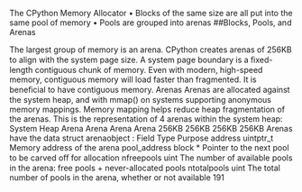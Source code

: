 The CPython Memory Allocator • Blocks of the same size are all put into the same  pool  of memory • Pools are grouped into  arenas 
##Blocks, Pools, and Arenas 

 The largest group of memory is an arena. CPython creates arenas of 256KB to align with the system page size. A system page boundary is a ﬁxed-length contiguous chunk of memory. Even with modern, high-speed memory, contiguous memory will load faster than fragmented. It is beneﬁcial to have contiguous memory. Arenas Arenas are allocated against the system heap, and with  mmap()  on systems supporting anonymous memory mappings. Memory mapping helps reduce heap fragmentation of the arenas. This is the representation of 4 arenas within the system heap: System Heap Arena Arena Arena Arena 256KB 256KB 256KB 256KB Arenas have the data struct  arenaobject : Field Type Purpose address uintptr_t Memory address of the arena pool_address block * Pointer to the next pool to be carved oﬀ for allocation nfreepools uint The number of available pools in the arena: free pools + never-allocated pools ntotalpools uint The total number of pools in the arena, whether or not available 191